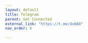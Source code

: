 ```yaml
---
layout: default
title: Telegram
parent: Get Connected
external_link: "https://t.me/dxDAO"
nav_order: 6

---
```

